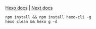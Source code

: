 [Hexo docs](https://hexo.io/zh-cn/docs/) | [Next docs](https://theme-next.js.org/docs/)

```shell
npm install && npm install hexo-cli -g
hexo clean && hexo g -d
```
